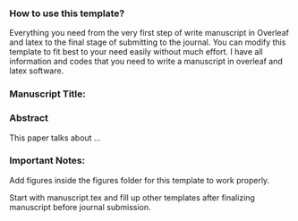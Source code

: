 ### How to use this template?
Everything you need from the very first step of write manuscript in Overleaf and latex to the final stage of submitting to the journal. You can modify this template to fit best to your need easily without much effort. I have all information and codes that you need to write a manuscript in overleaf and latex software.

### Manuscript Title:

### Abstract
This paper talks about ...

### Important Notes:
Add figures inside the figures folder for this template to work properly.

Start with manuscript.tex and fill up other templates after finalizing manuscript before journal submission.
